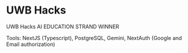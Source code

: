 # UWB Hacks
 
UWB Hacks AI EDUCATION STRAND WINNER

Tools: NextJS (Typescript), PostgreSQL, Gemini, NextAuth (Google and Email authorization)
